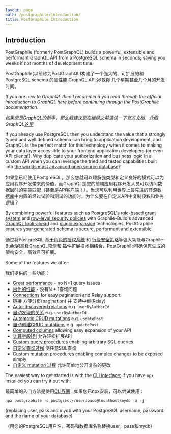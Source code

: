 ```yaml
---
layout: page
path: /postgraphile/introduction/
title: PostGraphile Introduction
---
```


## Introduction

<p class='lead'>
PostGraphile (formerly PostGraphQL) builds a powerful, extensible and
performant GraphQL API from a PostgreSQL schema in seconds; saving you
weeks if not months of development time.
</p>
<p class='lead'>
PostGraphile(以前称为PostGraphQL)构建了一个强大的、可扩展的和
PostgreSQL schema 的高性能 GraphQL API;拯救你
几个星期甚至几个月的开发时间。
</p>

_If you are new to GraphQL then I recommend you read through the official
introduction to GraphQL [here](https://graphql.org/learn/) before continuing
through the PostGraphile documentation._

_如果您是GraphQL的新手，那么我建议您在继续之前通读一下官方文档，介绍GraphQL[这里](https://graphql.org/learn/)_


If you already use PostgreSQL then you understand the value that a strongly
typed and well defined schema can bring to application development, and GraphQL
is the perfect match for this technology when it comes to making your data
layer accessible to your frontend application developers (or even API
clients!). Why duplicate your authorization and business logic in a custom API
when you can leverage the tried and tested capabilities built into [the worlds
most advanced open source database](https://www.postgresql.org/)?

如果您已经使用PostgreSQL，那么您就可以理解强类型和定义良好的模式可以为应用程序开发带来的价值，而GraphQL是您的前端应用程序开发人员可以访问数据层时的完美匹配（甚至是API客户端！）。当您可以利用[世界上最先进的开源数据库](https://www.postgresql.org/)中内置的经过试验和测试的功能时，为什么要在自定义API中复制授权和业务逻辑？

By combining powerful features such as PostgreSQL's [role-based grant
system](https://www.postgresql.org/docs/9.6/static/user-manag.html) and
[row-level security
policies](https://www.postgresql.org/docs/9.6/static/ddl-rowsecurity.html) with
Graphile-Build's advanced [GraphQL look-ahead](/graphile-build/look-ahead/) and
[plugin expansion](/graphile-build/plugins/) technologies, PostGraphile ensures
your generated schema is secure, performant and extensible.

通过将PostgreSQL [基于角色的授权系统](https://www.postgresql.org/docs/9.6/static/user-manag.html) 和 [行级安全策略](https://www.postgresql.org/docs/9.6/static/ddl-rowsecurity.html)等强大功能与Graphile-Build的高级[GraphQL预测](/graphile-build/look-ahead/)和 [插件扩展](/graphile-build/plugins/)技术相结合，PostGraphile可确保您生成的架构安全，高效且可扩展。

Some of the features we offer:

我们提供的一些功能：

- [Great performance](/postgraphile/performance/) - no N+1 query issues
- [出色的性能](/postgraphile/performance/) - 没有N + 1查询问题
- [Connections](/postgraphile/connections/) for easy pagination and Relay support
- [链接](/postgraphile/connections/) 方便分页(pagination) 并 支持中继(Relay)
- [Auto-discovered relations](/postgraphile/relations/) e.g. `userByAuthorId`
- [自动发现的关系](/postgraphile/relations/) e.g. `userByAuthorId`
- [Automatic CRUD mutations](/postgraphile/crud-mutations/) e.g. `updatePost`
- [自动创建CRUD mutations](/postgraphile/crud-mutations/) e.g. `updatePost`
- [Computed columns](/postgraphile/computed-columns/) allowing easy expansion of your API
- [计算字段|列](/postgraphile/computed-columns/) 允许轻松扩展API
- [Custom query procedures](/postgraphile/custom-queries/) enabling arbitrary SQL queries
- [自定义查询过程](/postgraphile/custom-queries/) 使任意SQL查询
- [Custom mutation procedures](/postgraphile/custom-mutations/) enabling complex changes to be exposed simply
- [自定义 mutation 过程](/postgraphile/custom-mutations/) 允许简单地公开复杂的更改

The easiest way to get started is with the [CLI
interface](/postgraphile/usage-cli/); if you have `npx` installed you can try
it out with:

最简单的入门方法是使用[CLI界面](/postgraphile/usage-cli/) ; 如果您已npx安装，可以尝试使用：

```
npx postgraphile -c postgres://user:pass@localhost/mydb -a -j
```

(replacing user, pass and mydb with your PostgreSQL username, password and the name of your database)

（用您的PostgreSQL用户名，密码和数据库名称替换user，pass和mydb）

